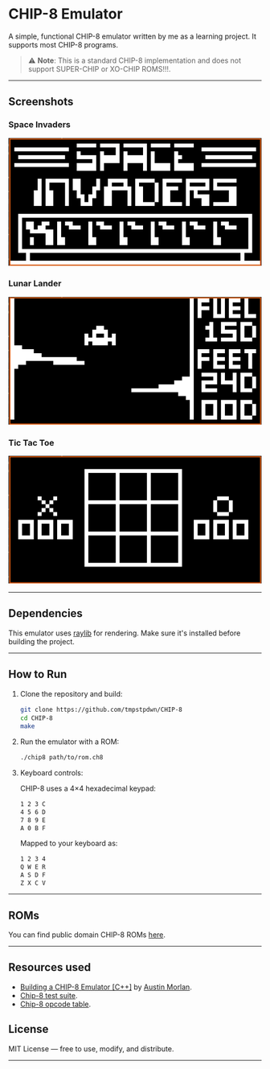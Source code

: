 # CHIP-8 Emulator

A simple, functional CHIP-8 emulator written by me as a learning project. It supports most CHIP-8 programs.

> ⚠️ **Note**: This is a standard CHIP-8 implementation and does not support SUPER-CHIP or XO-CHIP ROMS!!!.

---

## Screenshots

### Space Invaders
![Space Invaders](screenshots/space_invaders.png)

### Lunar Lander
![Lunar Lander](screenshots/lunar_lander.png)

### Tic Tac Toe
![Tic Tac Toe](screenshots/tic-tac-toe.png)

---

## Dependencies

This emulator uses [raylib](https://www.raylib.com/) for rendering. Make sure it's installed before building the project.

---

## How to Run

1. Clone the repository and build:

    ```bash
    git clone https://github.com/tmpstpdwn/CHIP-8
    cd CHIP-8
    make
    ```

2. Run the emulator with a ROM:

    ```bash
    ./chip8 path/to/rom.ch8
    ```

3. Keyboard controls:

    CHIP-8 uses a 4×4 hexadecimal keypad:

    ```
    1 2 3 C
    4 5 6 D
    7 8 9 E
    A 0 B F
    ```

    Mapped to your keyboard as:

    ```
    1 2 3 4
    Q W E R
    A S D F
    Z X C V
    ```

---

## ROMs

You can find public domain CHIP-8 ROMs [here](https://github.com/dmatlack/chip8/tree/master/roms).

---

## Resources used

- [Building a CHIP-8 Emulator [C++]](https://austinmorlan.com/posts/chip8_emulator/) by [Austin Morlan](https://austinmorlan.com/).
- [Chip-8 test suite](https://github.com/Timendus/chip8-test-suite/tree/main).
- [Chip-8 opcode table](https://chip8.gulrak.net/).

## License

MIT License — free to use, modify, and distribute.

---
